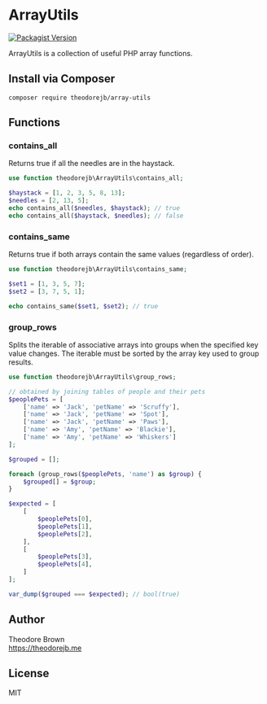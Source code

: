 # ArrayUtils

[![Packagist Version](https://img.shields.io/packagist/v/theodorejb/array-utils.svg)](https://packagist.org/packages/theodorejb/array-utils)

ArrayUtils is a collection of useful PHP array functions.

## Install via Composer

`composer require theodorejb/array-utils`

## Functions

### contains_all

Returns true if all the needles are in the haystack.

```php
use function theodorejb\ArrayUtils\contains_all;

$haystack = [1, 2, 3, 5, 8, 13];
$needles = [2, 13, 5];
echo contains_all($needles, $haystack); // true
echo contains_all($haystack, $needles); // false
```

### contains_same

Returns true if both arrays contain the same values (regardless of order).

```php
use function theodorejb\ArrayUtils\contains_same;

$set1 = [1, 3, 5, 7];
$set2 = [3, 7, 5, 1];

echo contains_same($set1, $set2); // true
```

### group_rows

Splits the iterable of associative arrays into groups when the specified key
value changes. The iterable must be sorted by the array key used to group results.

```php
use function theodorejb\ArrayUtils\group_rows;

// obtained by joining tables of people and their pets
$peoplePets = [
    ['name' => 'Jack', 'petName' => 'Scruffy'],
    ['name' => 'Jack', 'petName' => 'Spot'],
    ['name' => 'Jack', 'petName' => 'Paws'],
    ['name' => 'Amy', 'petName' => 'Blackie'],
    ['name' => 'Amy', 'petName' => 'Whiskers']
];

$grouped = [];

foreach (group_rows($peoplePets, 'name') as $group) {
    $grouped[] = $group;
}

$expected = [
    [
        $peoplePets[0],
        $peoplePets[1],
        $peoplePets[2],
    ],
    [
        $peoplePets[3],
        $peoplePets[4],
    ]
];

var_dump($grouped === $expected); // bool(true)
```

## Author

Theodore Brown  
<https://theodorejb.me>

## License

MIT
